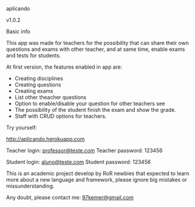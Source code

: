 aplicando

v1.0.2

Basic info

This app was made for teachers for the possibility that can share their own questions and exams with other teacher, and at same time, enable exams and tests for students.

At first version, the features enabled in app are:
- Creating disciplines
- Creating questions
- Creating exams
- List other theacher questions
- Option to enable/disable your question for other teachers see
- The possibility of the student finish the exam and show the grade.
- Staff with CRUD options for teachers.

Try yourself:

http://aplicando.herokuapp.com

Teacher login: professor@teste.com
Teacher password: 123456  

Student login: aluno@teste.com 
Student password: 123456


This is an academic project develop by RoR newbies that expected to learn more about a new language and framework, please ignore big mistakes or missunderstanding.

Any doubt, please contact me: 97kemer@gmail.com
